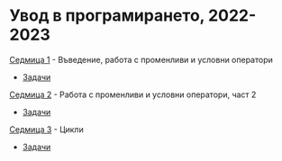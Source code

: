 # Увод в програмирането, 2022-2023


[Седмица 1](week01/) - Въведение, работа с променливи и условни оператори

* [Задачи](week01/tasks.md)

[Седмица 2](week02/) - Работа с променливи и условни оператори, част 2

* [Задачи](week02/tasks.md)

[Седмица 3](week03/) - Цикли

* [Задачи](week03/tasks.md)